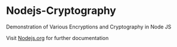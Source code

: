 # Nodejs-Cryptography
Demonstration of Various Encryptions and Cryptography in Node JS

Visit [Nodejs.org](https://nodejs.org/api/crypto.html) for further documentation
